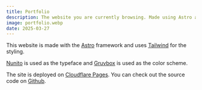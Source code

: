 ```yaml
---
title: Portfolio
description: The website you are currently browsing. Made using Astro and Tailwind, hosted on Cloudflare Pages
image: portfolio.webp
date: 2025-03-27
---
```


This website is made with the [Astro](https://astro.build/) framework and uses [Tailwind](https://tailwindcss.com/) for the styling.

[Nunito](https://fonts.google.com/specimen/Nunito) is used as the typeface and [Gruvbox](https://github.com/morhetz/gruvbox) is used as the color scheme.

The site is deployed on [Cloudflare Pages](https://pages.cloudflare.com/). You can check out the source code on [Github](https://github.com/niceduckdev/portfolio).
